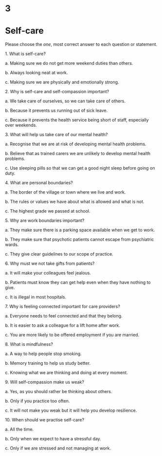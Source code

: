 # 3

# Self-care

Please choose the *one*, most correct answer to each question or statement.

1\. What is self-care?

a\. Making sure we do not get more weekend duties than others.

b\. Always looking neat at work.

c\. Making sure we are physically and emotionally strong.

2\. Why is self-care and self-compassion important?

a\. We take care of ourselves, so we can take care of others.

b\. Because it prevents us running out of sick leave.

c\. Because it prevents the health service being short of staff, especially over weekends.

3\. What will help us take care of our mental health?

a\. Recognise that we are at risk of developing mental health problems.

b\. Believe that as trained carers we are unlikely to develop mental health problems.

c\. Use sleeping pills so that we can get a good night sleep before going on duty.

4\. What are personal boundaries?

a\. The border of the village or town where we live and work.

b\. The rules or values we have about what is allowed and what is not.

c\. The highest grade we passed at school.

5\. Why are work boundaries important?

a\. They make sure there is a parking space available when we get to work.

b\. They make sure that psychotic patients cannot escape from psychiatric wards.

c\. They give clear guidelines to our scope of practice.

6\. Why must we not take gifts from patients?

a\. It will make your colleagues feel jealous.

b\. Patients must know they can get help even when they have nothing to give.

c\. It is illegal in most hospitals.

7\. Why is feeling connected important for care providers?

a\. Everyone needs to feel connected and that they belong.

b\. It is easier to ask a colleague for a lift home after work.

c\. You are more likely to be offered employment if you are married.

8\. What is mindfulness?

a\. A way to help people stop smoking.

b\. Memory training to help us study better.

c\. Knowing what we are thinking and doing at every moment.

9\. Will self-compassion make us weak?

a\. Yes, as you should rather be thinking about others.

b\. Only if you practice too often.

c\. It will not make you weak but it will help you develop resilience.

10\. When should we practise self-care?

a\. All the time.

b\. Only when we expect to have a stressful day.

c\. Only if we are stressed and not managing at work.

